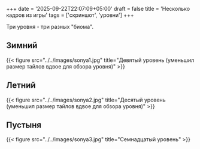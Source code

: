 +++
date = '2025-09-22T22:07:09+05:00'
draft =  false
title = 'Несколько кадров из игры'
tags = ['скриншот', 'уровни']
+++

Три уровня - три разных "биома".

## Зимний

{{< figure src="../../images/sonya1.jpg" title="Девятый уровень (уменьшил размер тайлов вдвое для обзора уровня)" >}}

## Летний

{{< figure src="../../images/sonya2.jpg" title="Деcятый уровень (уменьшил размер тайлов вдвое для обзора уровня)" >}}

## Пустыня

{{< figure src="../../images/sonya3.jpg" title="Семнадцатый уровень" >}}